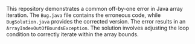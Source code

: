 This repository demonstrates a common off-by-one error in Java array iteration. The `Bug.java` file contains the erroneous code, while `BugSolution.java` provides the corrected version.  The error results in an `ArrayIndexOutOfBoundsException`. The solution involves adjusting the loop condition to correctly iterate within the array bounds.